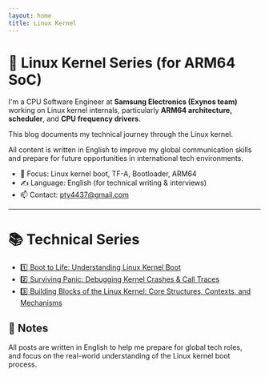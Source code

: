 ```yaml
---
layout: home
title: Linux Kernel
---
```


# 🧠 Linux Kernel Series (for ARM64 SoC)

I'm a CPU Software Engineer at **Samsung Electronics (Exynos team)**  
working on Linux kernel internals, particularly **ARM64 architecture, scheduler**, and **CPU frequency drivers**.

This blog documents my technical journey through the Linux kernel.

All content is written in English to improve my global communication skills  
and prepare for future opportunities in international tech environments.

- 🔧 Focus: Linux kernel boot, TF-A, Bootloader, ARM64
- ✍️ Language: English (for technical writing & interviews)
- 📫 Contact: [pty4437@gmail.com](mailto:pty4437@gmail.com)

---

# 📚 Technical Series

- [1️⃣ Boot to Life: Understanding Linux Kernel Boot](/boot-series/)
- [2️⃣ Surviving Panic: Debugging Kernel Crashes & Call Traces](/debug-series/)
- [3️⃣ Building Blocks of the Linux Kernel: Core Structures, Contexts, and Mechanisms](/structure-series/)


## 📌 Notes

All posts are written in English to help me prepare for global tech roles,  
and focus on the real-world understanding of the Linux kernel boot process.
